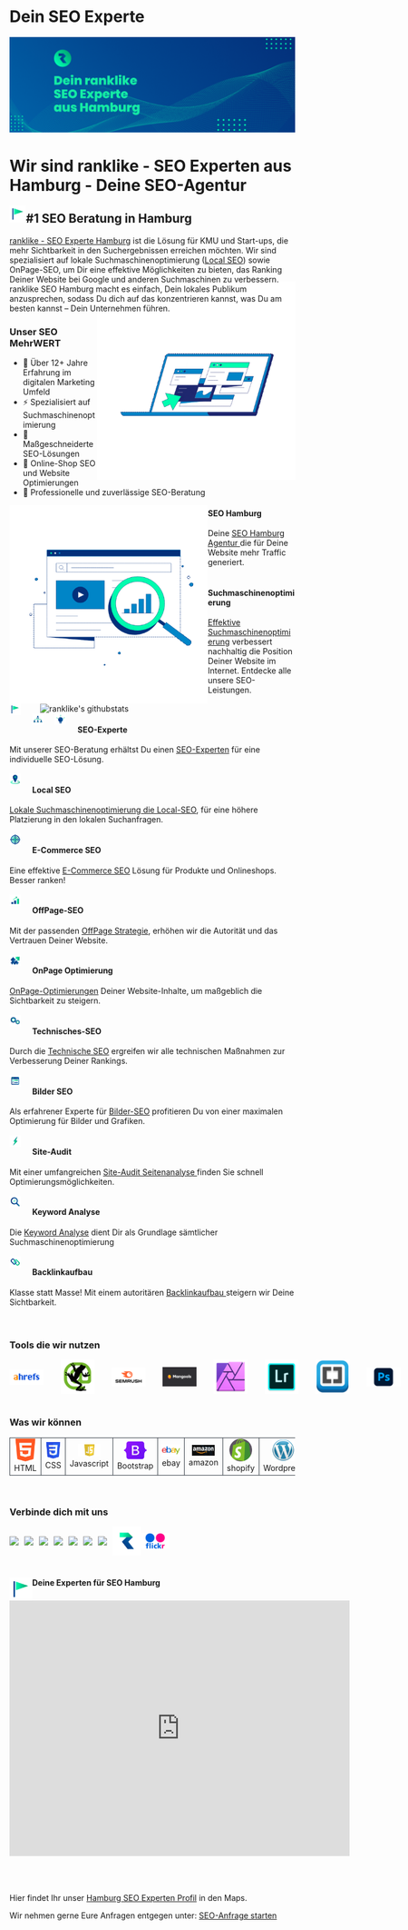<h1>Dein SEO Experte</h1>
<img src="./Icons/Dein%20ranklike%20SEO%20Experte%20aus%20Hamburg.png" alt="Dein ranklike SEO Experte aus Hamburg">


<h1>Wir sind ranklike - SEO Experten aus Hamburg - Deine SEO-Agentur</h1>

<img align="left" src="./Icons/ranklike-seo-hamburg.png" width=29px><h2>#1 SEO Beratung in Hamburg</h2>

<a href="https://ranklike.de/">ranklike - SEO Experte Hamburg</a> ist die Lösung für KMU und Start-ups, die mehr Sichtbarkeit in den Suchergebnissen erreichen möchten. Wir sind spezialisiert auf lokale Suchmaschinenoptimierung (<a href="https://ranklike.de/local-seo/ ">Local SEO</a>) sowie OnPage-SEO, um Dir eine effektive Möglichkeiten zu bieten, das Ranking Deiner Website bei Google und anderen Suchmaschinen zu verbessern. ranklike SEO Hamburg macht es einfach, Dein lokales Publikum anzusprechen, sodass Du dich auf das konzentrieren kannst, was Du am besten kannst – Dein Unternehmen führen.
<br>

<img align="right" src="./Icons/ranklike-SEO-Experte-Hamburg-Marketing.gif" width=350px style="margin-top: -70px;">

### Unser SEO MehrWERT

- 🚀 Über 12+ Jahre Erfahrung im digitalen Marketing Umfeld <br>
- ⚡️ Spezialisiert auf Suchmaschinenoptimierung <br>
- 🎯 Maßgeschneiderte SEO-Lösungen <br>
- 🔎 Online-Shop SEO und Website Optimierungen <br>
- 📌 Professionelle und zuverlässige SEO-Beratung


<img  align="left" src="./Icons/ranklike-Suchmaschinenoptimierung-Hamburg.gif " width=350px>
<img align="right" src="https://github-readme-stats.vercel.app/api?username=ranklike&hide=issues&show_icons=true&color=#00FDB0=en&layout=compact" alt="ranklike's githubstats" width=450px />

<img align="left" src="./Icons/ranklike-seo-hamburg.png" width=20px style="margin-right:20px">
<h4>SEO Hamburg</h4>
Deine <a href="https://ranklike.de/">SEO Hamburg Agentur </a>die für Deine Website mehr Traffic generiert.<br><br>

<img align="left" src="./Icons/ranklike-suchmaschinenoptimierung.png" width=20px style="margin-right:20px">
<h4>Suchmaschinenoptimierung</h4>
<a href="https://ranklike.de/local-seo/ ">Effektive Suchmaschinenoptimierung</a> verbessert nachhaltig die Position
Deiner Website im Internet. Entdecke alle unsere SEO-Leistungen.<br><br>

<img align="left" src="./Icons/ranklike-seo-experte.png" width=20px style="margin-right:20px">
<h4>SEO-Experte</h4>
Mit unserer SEO-Beratung erhältst Du einen <a href="https://ranklike.de/seo-experte/">SEO-Experten</a> für eine
individuelle SEO-Lösung.<br><br>

<img align="left" src="./Icons/ranklike-local-seo.png" width=20px style="margin-right:20px">
<h4>Local SEO</h4>
<a href="https://ranklike.de/local-seo/">Lokale Suchmaschinenoptimierung die Local-SEO</a>, für eine höhere
Platzierung in den lokalen Suchanfragen.<br><br>

<img align="left" src="./Icons/ranklike-e-commerce-seo.png" width=20px style="margin-right:20px">
<h4>E-Commerce SEO</h4>
Eine effektive <a href="https://ranklike.de/e-commerce-seo/">E-Commerce SEO</a> Lösung für Produkte und Onlineshops.
Besser ranken!<br><br>

<img align="left" src="./Icons/ranklike-offpage-seo.png" width=20px style="margin-right:20px">
<h4>OffPage-SEO</h4>
Mit der passenden <a href="https://ranklike.de/offpage-seo/">OffPage Strategie</a>, erhöhen wir die Autorität und
das Vertrauen Deiner Website.<br><br>

<img align="left" src="./Icons/ranklike-onpage-seo.png" width=20px style="margin-right:20px">
<h4>OnPage Optimierung</h4>
<a href="https://ranklike.de/onpage-seo/">OnPage-Optimierungen</a> Deiner Website-Inhalte, um maßgeblich die
Sichtbarkeit zu steigern.<br><br>

<img align="left" src="./Icons/ranklike-technisches-seo.png" width=20px style="margin-right:20px">
<h4>Technisches-SEO</h4>
Durch die <a href="https://ranklike.de/technisches-seo/">Technische SEO</a> ergreifen wir alle technischen Maßnahmen
zur Verbesserung Deiner Rankings.<br><br>

<img align="left" src="./Icons/ranklike-bilder-seo.png" width=20px style="margin-right:20px">
<h4>Bilder SEO</h4>
Als erfahrener Experte für <a href="https://ranklike.de/bilder-seo/">Bilder-SEO</a> profitieren Du von einer
maximalen Optimierung für Bilder und Grafiken.<br><br>

<img align="left" src="./Icons/ranklike-site-audit.png" width=20px style="margin-right:20px">
<h4>Site-Audit</h4>
Mit einer umfangreichen <a href="https://ranklike.de/site-audit/">Site-Audit Seitenanalyse </a>finden Sie schnell
Optimierungsmöglichkeiten.<br><br>


<img align="left" src="./Icons/ranklike-keyword-analyse.png" width=20px style="margin-right:20px">
<h4>Keyword Analyse</h4>
Die <a href="https://ranklike.de/keyword-analyse/">Keyword Analyse</a> dient Dir als Grundlage
sämtlicher Suchmaschinenoptimierung<br><br>

<img align="left" src="./Icons/ranklike-backlinks.png" width=20px style="margin-right:20px">
<h4>Backlinkaufbau</h4>
Klasse statt Masse! Mit einem autoritären <a href="https://ranklike.de/backlinkaufbau/">Backlinkaufbau </a>steigern
wir Deine Sichtbarkeit.<br><br>

<br>

<h3>Tools die wir nutzen</h3>
<div style="display: flex;align-items: center;">
        <img src="./Icons/Ahrefs.png" alt="Ahrefs" width="60px" style="margin-right:30px">
        <img src="./Icons/screaming.png" alt="screaming" width="60px" style="margin-right:30px">
        <img src="./Icons/semrush.png" alt="semrush" width="60px" style="margin-right:30px">
        <img src="./Icons/mangools-logo.svg" alt="" width="60px" style="margin-right:30px">
        <img src="./Icons/Affinity.png" alt="Affinity" width="60px" style="margin-right:30px">
        <img src="./Icons/lightroom.png" alt="lightroom" width="60px" style="margin-right:30px">
        <img src="./Icons/Brackets.png" alt="Brackets" width="60px" style="margin-right:30px">
        <img src="./Icons/Photoshop.png" alt="Photoshop" width="60px" style="margin-right:30px">
</div>

<br>

<h3>Was wir können</h3>
<table>
        <tr>
            <td align="center" width="96" style="border:1px solid #3A424A">
                <a>
                    <img src="./Icons/html.png" width="40" />
                </a>
                <br>HTML
            </td>
            <td align="center" width="96" style="border:1px solid #3A424A">
                <a>
                    <img src="./Icons/CSS.png" width="40" />
                </a>
                <br>CSS
            </td>
            <td align="center" width="96" style="border:1px solid #3A424A">
                <a>
                    <img src="./Icons/javascript.png" width="40" />
                </a>
                <br>Javascript
            </td>
            <td align="center" width="96" style="border:1px solid #3A424A">
                <a>
                    <img src="./Icons/Bootstrap.png" width="40" />
                </a>
                <br>Bootstrap
            </td>
            <td align="center" width="96" style="border:1px solid #3A424A">
                <a>
                    <img src="./Icons/ebay.png" width="40" />
                </a>
                <br>ebay
            </td>
            <td align="center" width="96" style="border:1px solid #3A424A">
                <a>
                    <img src="./Icons/amazon.png" width="40" />
                </a>
                <br>amazon
            </td>
            <td align="center" width="96" style="border:1px solid #3A424A">
                <a>
                    <img src="./Icons/shopify.png" width="40" />
                </a>
                <br>shopify
            </td>
            <td align="center" width="96" style="border:1px solid #3A424A">
                <a>
                    <img src="./Icons/Wordpress.png" width="40" />
                </a>
                <br>Wordpress
            </td>
            <td align="center" width="96" style="border:1px solid #3A424A">
                <a>
                    <img src="./Icons/woocommerce.png" width="40" />
                </a>
                <br>woocommerce
            </td>
            <td align="center" width="96" style="border:1px solid #3A424A">
                <a>
                    <img src="./Icons/Prestashop.png" width="40" />
                </a>
                <br>Prestashop
            </td>
            <td align="center" width="96" style="border:1px solid #3A424A">
                <a>
                    <img src="./Icons/xt-commerce.png" width="40" />
                </a>
                <br>xt-commerce
            </td>
            </td>
            <td align="center" width="96" style="border:1px solid #3A424A">
                <a>
                    <img src="./Icons/wix.png" width="40" />
                </a>
                <br>wix
            </td>
            </td>
            <td align="center" width="96" style="border:1px solid #3A424A">
                <a>
                    <img src="./Icons/shopware.webp" width="40" />
                </a>
                <br>shopware
            </td>
            </td>
            <td align="center" width="96" style="border:1px solid #3A424A">
                <a>
                    <img src="./Icons/gcloud.png" width="40" />
                </a>
                <br>G-cloud
            </td>
            <td align="center" width="96" style="border:1px solid #3A424A">
                <a>
                    <img src="./Icons/aws.png" width="40" />
                </a>
                <br>aws
            </td>
            <td align="center" width="96" style="border:1px solid #3A424A">
                <a>
                    <img src="./Icons/azure.png" width="40" />
                </a>
                <br>azure
            </td>
        </tr>
</table>

<br>

<h3>Verbinde dich mit uns</h3>
<div style="display: flex;align-items: center;">
 <a href="https://twitter.com/ranklike"><img
            src="https://img.shields.io/badge/Twitter-%231877F2.svg?style=for-the-badge&logo=Twitter&logoColor=white" style="margin-right: 10px"></a>
        <a href="https://www.facebook.com/ranklikeSEO"><img
            src="https://img.shields.io/badge/Facebook-%231877F2.svg?style=for-the-badge&logo=Facebook&logoColor=white" style="margin-right: 10px"></a>
        <a href="https://www.instagram.com/rank.like/"><img
            src="https://img.shields.io/badge/Instagram-%23E4405F.svg?style=for-the-badge&logo=Instagram&logoColor=white"  style="margin-right: 10px"></a>
        <a href="https://www.pinterest.de/ranklike/"><img
            src="https://img.shields.io/badge/Pinterest-%23E60023.svg?style=for-the-badge&logo=Pinterest&logoColor=white"  style="margin-right: 10px"></a>
        <a href="https://www.tumblr.com/blog/ranklike"><img src="https://img.shields.io/badge/Tumblr-%2336465D.svg?style=for-the-badge&logo=Tumblr&logoColor=white"  style="margin-right: 10px"></a>
        <a href="https://www.linkedin.com/company/ranklike-seo/"><img
            src="https://img.shields.io/badge/linkedin-%230077B5.svg?style=for-the-badge&logo=linkedin&logoColor=white)"  style="margin-right: 10px"></a>
        <a href="https://www.xing.com/pages/ranklike-seo"><img src="https://img.shields.io/badge/xing-%23006567.svg?style=for-the-badge&logo=xing&logoColor=white"  style="margin-right: 10px"></a>
        <a href="https://ranklike-seo-hamburg.business.site/ "><img src="./Icons/ranklike-seo-logo.png" width=50></a>
        <a href="https://www.flickr.com/people/ranklike/ "><img src="./Icons/Flickr.png" width=50></a>
 </div>

<br>

<div>
            
<img src="./Icons/ranklike-seo-hamburg.png" width="40" align="left"><h4>Deine Experten für SEO Hamburg</h4>
<iframe src="https://www.google.com/maps/embed?pb=!1m18!1m12!1m3!1d2368.8584170695062!2d10.039489!3d53.578143399999995!2m3!1f0!2f0!3f0!3m2!1i1024!2i768!4f13.1!3m3!1m2!1s0x0%3A0xfde4ac845b7be47e!2sranklike%20-%20Online%20Marketing%20SEO!5e0!3m2!1sde!2spt!4v1662304099388!5m2!1sde!2spt"
                width="600" height="450" style="border:0;" allowfullscreen="" loading="lazy"
                referrerpolicy="no-referrer-when-downgrade">ranklike - Online Marketing SEO Hamburg, Hamburger Straße
                180,
                22083 Hamburg</iframe>

<br><br>

Hier findet Ihr unser <a href="https://goo.gl/maps/gxpX35xVxXkvHy9j8">Hamburg SEO Experten Profil</a> in den Maps.

Wir nehmen gerne Eure Anfragen entgegen unter: <a href="https://ranklike.de/kontakt/">SEO-Anfrage starten</a>
